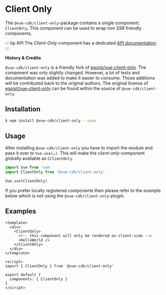 # Client Only

The `@vue-cdk/client-only`-package contains a single component: `ClientOnly`. This component can be used to wrap non SSR friendly components.

::: tip API
The *Client-Only*-component has a dedicated [API documentation](./../../api/client-only/README.md).
:::

**History & Credits**

`@vue-cdk/client-only` is a friendly fork of [egoist/vue-client-only](https://github.com/egoist/vue-client-only). The component was only slightly changed. However, a lot of tests and documentation was added to make it easier to consume. Those additions will be contributed back to the original authors. The original license of [egoist/vue-client-only](https://github.com/egoist/vue-client-only) can be found within the source of `@vue-cdk/client-only`.

<!-- <Badge text="IMPORTANT" vertical="middle"/> -->


## Installation
``` sh
$ npm install @vue-cdk/client-only --save
```

## Usage
After installing `@vue-cdk/client-only` you have to import the module and pass it over to `Vue.use(…)`. This will make the *client-only*-component globally available as `CClientOnly`.

``` js
import Vue from 'vue'
import ClientOnly from '@vue-cdk/client-only'

Vue.use(ClientOnly)
```

If you prefer locally registered components then please refer to the example below which is not using the `@vue-cdk/client-only`-plugin.

## Examples
``` markup
<template>
  <div>
    <ClientOnly>
      <!-- this component will only be rendered on client-side -->
      <HelloWorld />
    </ClientOnly>
  </div>
</template>

<script>
import { ClientOnly } from '@vue-cdk/client-only'

export default {
  components: { ClientOnly }
}
</script>
```


